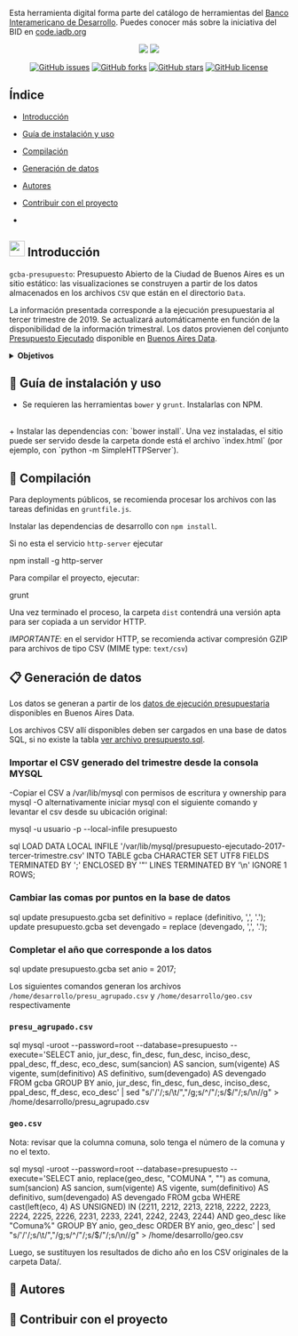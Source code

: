 Esta herramienta digital forma parte del catálogo de herramientas del [Banco Interamericano de Desarrollo](https://www.iadb.org). Puedes conocer más sobre la iniciativa del BID en [code.iadb.org](https://code.iadb.org)

<p align="center">
<img src="https://raw.githubusercontent.com/gcba/presupuesto-abierto-gcba/gh-pages/bastrap3/bac-header.png"> 
<img src="https://raw.githubusercontent.com/gcba/presupuesto-abierto-gcba/gh-pages/bastrap3/bac-header-2.png">
</p>

<p align="center">
  <a href="https://github.com/gcba/presupuesto-abierto-gcba/issues"><img alt="GitHub issues" src="https://img.shields.io/github/issues/gcba/presupuesto-abierto-gcba?style=social"></a>
  <a href="https://github.com/gcba/presupuesto-abierto-gcba/network"><img alt="GitHub forks" src="https://img.shields.io/github/forks/gcba/presupuesto-abierto-gcba?style=social"></a>
  <a href="https://github.com/gcba/presupuesto-abierto-gcba/stargazers"><img alt="GitHub stars" src="https://img.shields.io/github/stars/gcba/presupuesto-abierto-gcba?style=social"></a>
  <a href="https://github.com/gcba/presupuesto-abierto-gcba"><img alt="GitHub license" src="https://img.shields.io/github/license/gcba/presupuesto-abierto-gcba?style=social"></a>
</p>


## Índice

* [Introducción](#-introducción)
* [Guía de instalación y uso](#-guía-de-instalación-y-uso)
* [Compilación](#-compilación)
* [Generación de datos](#-generación-de-datos)
* [Autores](#-autores)
* [Contribuir con el proyecto](#-contribuir-con-el-proyecto)

*
 
## <img src="https://raw.githubusercontent.com/gcba/presupuesto-abierto-gcba/gh-pages/bastrap3/bac-header.png" height="28"> Introducción

`gcba-presupuesto`: Presupuesto Abierto de la Ciudad de Buenos Aires es un sitio estático: las visualizaciones se
construyen a partir de los datos almacenados en los archivos `CSV` que están en el directorio `Data`.

La información presentada corresponde a la ejecución presupuestaria al tercer trimestre de 2019. Se actualizará automáticamente en función de la disponibilidad de la información trimestral. Los datos provienen del conjunto [Presupuesto Ejecutado](https://data.buenosaires.gob.ar/dataset/presupuesto-ejecutado) disponible en [Buenos Aires Data](https://data.buenosaires.gob.ar/).


<details><summary><b>Objetivos</b></summary>

### :heavy_check_mark: Objetivos 

El presupuesto refleja lo que hace el Estado con los recursos que nos pide a todos los ciudadanos. Por eso, _desde el Gobierno de la Ciudad de Buenos Aires queremos rendir cuentas de forma directa sobre la manera en que utilizamos esos fondos. Estamos convencidos de que esa es la manera de __estimular la participación, optimizar los controles y mejorar el nivel de la discusión pública_.

</details>

## :ledger: Guía de instalación y uso

+ Se requieren las herramientas `bower` y `grunt`. Instalarlas con NPM.
<br>
+ Instalar las dependencias con: `bower install`. Una vez instaladas, el
sitio puede ser servido desde la carpeta donde está el archivo
`index.html` (por ejemplo, con `python -m SimpleHTTPServer`).

## 	:wrench: Compilación

Para deployments públicos, se recomienda procesar los archivos con
las tareas definidas en `gruntfile.js`. 

Instalar las dependencias de desarrollo con `npm install`.

Si no esta el servicio `http-server` ejecutar


npm install -g http-server


Para compilar el proyecto, ejecutar:


grunt


Una vez terminado el proceso, la carpeta `dist` contendrá una versión
apta para ser copiada a un servidor HTTP.

*IMPORTANTE*: en el servidor HTTP, se recomienda activar compresión
GZIP para archivos de tipo CSV (MIME type: `text/csv`)


## 	:clipboard: Generación de datos

Los datos se generan a partir de los
[datos de ejecución presupuestaria](http://data.buenosaires.gob.ar/dataset/presupuesto-ejecutado)
disponibles en Buenos Aires Data.

Los archivos CSV allí disponibles deben ser cargados en una base de
datos SQL, si no existe la tabla [ver archivo presupuesto.sql](Data/presupuesto.sql). 

### Importar el CSV generado del trimestre desde la consola MYSQL
-Copiar el CSV a /var/lib/mysql con permisos de escritura y ownership para mysql
-O alternativamente iniciar mysql con el siguiente comando y levantar el csv desde su ubicación original:

mysql -u usuario -p --local-infile presupuesto


sql
LOAD DATA LOCAL INFILE '/var/lib/mysql/presupuesto-ejecutado-2017-tercer-trimestre.csv'
INTO TABLE gcba
CHARACTER SET UTF8
FIELDS TERMINATED BY ';' 
ENCLOSED BY '"'
LINES TERMINATED BY '\n'
IGNORE 1 ROWS;


### Cambiar las comas por puntos en la base de datos
sql
update presupuesto.gcba set definitivo = replace (definitivo, ',', '.');
update presupuesto.gcba set devengado = replace (devengado, ',', '.');


### Completar el año que corresponde a los datos
sql
update presupuesto.gcba set anio = 2017;


Los siguientes comandos generan los archivos `/home/desarrollo/presu_agrupado.csv` y `/home/desarrollo/geo.csv` respectivamente

### `presu_agrupado.csv`

 sql
mysql -uroot --password=root --database=presupuesto --execute='SELECT
  anio,
  jur_desc,
  fin_desc,
  fun_desc,
  inciso_desc,
  ppal_desc,
  ff_desc,
  eco_desc,
  sum(sancion)    AS sancion,
  sum(vigente)    AS vigente,
  sum(definitivo) AS definitivo,
  sum(devengado)  AS devengado
FROM gcba
GROUP BY anio, jur_desc, fin_desc, fun_desc, 
inciso_desc, ppal_desc, ff_desc, 
eco_desc' | sed "s/'/\'/;s/\t/\",\"/g;s/^/\"/;s/$/\"/;s/\n//g" > /home/desarrollo/presu_agrupado.csv


### `geo.csv`
Nota: revisar que la columna comuna, solo tenga el número de la comuna y no el texto.

 sql
mysql -uroot --password=root --database=presupuesto --execute='SELECT
  anio,
  replace(geo_desc, "COMUNA ", "") as comuna,
  sum(sancion)    AS sancion,
  sum(vigente)    AS vigente,
  sum(definitivo) AS definitivo,
  sum(devengado)  AS devengado
FROM gcba
WHERE cast(left(eco, 4) AS UNSIGNED) IN (2211, 2212, 2213, 2218, 2222, 2223, 2224, 2225, 2226, 2231, 2233, 2241, 2242, 2243, 2244)
AND geo_desc like "Comuna%"
GROUP BY anio, geo_desc
ORDER BY anio, geo_desc' | sed "s/'/\'/;s/\t/\",\"/g;s/^/\"/;s/$/\"/;s/\n//g" > /home/desarrollo/geo.csv

Luego, se sustituyen los resultados de dicho año en los CSV originales de la carpeta Data/.

## :rocket: Autores

## :handshake: Contribuir con el proyecto